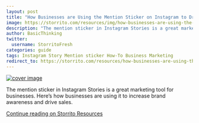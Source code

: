 ```yaml
---
layout: post
title: "How Businesses are Using the Mention Sticker on Instagram to Drive Brand Awareness"
image: https://storrito.com/resources/img/how-businesses-are-using-the-mention-sticker/cover.jpg
description: "The mention sticker in Instagram Stories is a great marketing tool for businesses. Here’s how businesses are using it to increase brand awareness and drive sales."
author: BasicThinking
twitter:
  username: StorritoFresh
categories: guide
tags: Instagram Story Mention sticker How-To Business Marketing
redirect_to: https://storrito.com/resources/how-businesses-are-using-the-mention-sticker/
---
```


[![cover image](https://storrito.com/resources/img/how-businesses-are-using-the-mention-sticker/cover.jpg)](https://storrito.com/resources/how-businesses-are-using-the-mention-sticker/)

The mention sticker in Instagram Stories is a great marketing tool for businesses. Here’s how businesses are using it to increase brand awareness and drive sales.

[Continue reading on Storrito Resources](https://storrito.com/resources/how-businesses-are-using-the-mention-sticker/)
